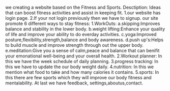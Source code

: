 we creating a website based on the Fitness and Sports.
Desctiption: Ideas that can boost fitness activities and assist in keeping fit.
1.our website has login page. 
2.If your not login previously then we have to signup. 
our site promote 6 different ways to stay fitness:
1.WorkOuts:
    a.skipping:Improves balance and stability in the lower body.
    b.weight lifting:Enhance your quality of life and improve your ability to do everday activities.
    c.yoga:Improved posture,flexibility,strength,balance and body awareness.
    d.push up's:Helps to build muscle and improve strength through out the upper body.
    e.meditation:Give you a sense of calm,peace and balance that can benifit your emonational well-being and your overall health.
2.Workout planner:
   In this we have the week schedule of daily planning.
3.progress tracking:
   In this we have to update the our body weight daily.
4.nutrition:
  In this we mention what food to take and how many calories it contains.
5.sports:
  In this there are few sports which they will improve our body fitness and mentalability.
At last we have feedback, settings,aboutus,contact.
